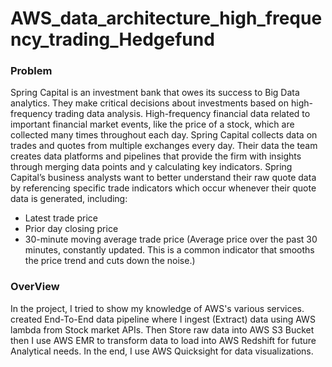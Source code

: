 # AWS_data_architecture_high_frequency_trading_Hedgefund

### Problem 
Spring Capital is an investment bank that owes its success to Big Data analytics. They make
critical decisions about investments based on high-frequency trading data analysis.
High-frequency financial data related to important financial market events, like the price of a
stock, which are collected many times throughout each day.
Spring Capital collects data on trades and quotes from multiple exchanges every day. Their data
the team creates data platforms and pipelines that provide the firm with insights through merging
data points and y calculating key indicators. Spring Capital’s business analysts want to better
understand their raw quote data by referencing specific trade indicators which occur whenever
their quote data is generated, including:
- Latest trade price
- Prior day closing price
- 30-minute moving average trade price (Average price over the past 30 minutes,
constantly updated. This is a common indicator that smooths the price trend and cuts
down the noise.)

### OverView 
In the project, I tried to show my knowledge of AWS's various services. created End-To-End data pipeline where I ingest (Extract) data using AWS lambda from Stock market APIs. 
Then Store raw data into AWS S3 Bucket then I use AWS EMR to transform data to load into AWS Redshift for future Analytical needs. In the end, I use AWS Quicksight for data visualizations. 

